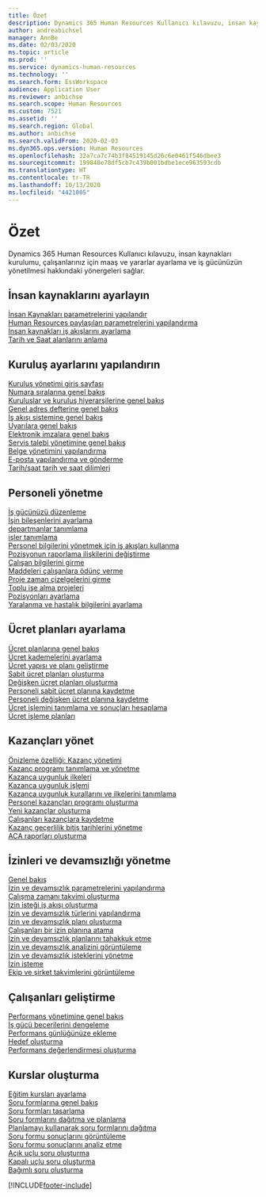 ```yaml
---
title: Özet
description: Dynamics 365 Human Resources Kullanıcı kılavuzu, insan kaynakları kurulumu, çalışanlarınız için maaş ve yararlar ayarlama ve iş gücünüzün yönetilmesi hakkındaki yönergeleri sağlar.
author: andreabichsel
manager: AnnBe
ms.date: 02/03/2020
ms.topic: article
ms.prod: ''
ms.service: dynamics-human-resources
ms.technology: ''
ms.search.form: EssWorkspace
audience: Application User
ms.reviewer: anbichse
ms.search.scope: Human Resources
ms.custom: 7521
ms.assetid: ''
ms.search.region: Global
ms.author: anbichse
ms.search.validFrom: 2020-02-03
ms.dyn365.ops.version: Human Resources
ms.openlocfilehash: 32a7ca7c74b3f84519145d26c6e0461f546dbee3
ms.sourcegitcommit: 199848e78df5cb7c439b001bdbe1ece963593cdb
ms.translationtype: HT
ms.contentlocale: tr-TR
ms.lasthandoff: 10/13/2020
ms.locfileid: "4421005"
---
```

# <a name="overview"></a>Özet

Dynamics 365 Human Resources Kullanıcı kılavuzu, insan kaynakları kurulumu, çalışanlarınız için maaş ve yararlar ayarlama ve iş gücünüzün yönetilmesi hakkındaki yönergeleri sağlar.

## <a name="set-up-human-resources"></a>İnsan kaynaklarını ayarlayın

[İnsan Kaynakları parametrelerini yapılandır](hr-setup-parameters.md)</br>
[Human Resources paylaşılan parametrelerini yapılandırma](hr-setup-shared-parameters.md)</br>
[İnsan kaynakları iş akışlarını ayarlama](hr-setup-workflows.md)</br>
[Tarih ve Saat alanlarını anlama](hr-setup-date-time-fields.md)</br>

## <a name="configure-organization-settings"></a>Kuruluş ayarlarını yapılandırın

[Kuruluş yönetimi giriş sayfası](../fin-ops-core/fin-ops/organization-administration/organization-administration-home-page.md?toc=/dynamics365/human-resources/toc.json)</br>
[Numara sıralarına genel bakış](../fin-ops-core/fin-ops/organization-administration/number-sequence-overview.md?toc=/dynamics365/human-resources/toc.json)</br>
[Kuruluşlar ve kuruluş hiyerarşilerine genel bakış](../fin-ops-core/fin-ops/organization-administration/organizations-organizational-hierarchies.md?toc=/dynamics365/human-resources/toc.json)</br>
[Genel adres defterine genel bakış](../fin-ops-core/fin-ops/organization-administration/overview-global-address-book.md?toc=/dynamics365/human-resources/toc.json)</br>
[İş akışı sistemine genel bakış](../fin-ops-core/fin-ops/organization-administration/overview-workflow-system.md?toc=/dynamics365/human-resources/toc.json)</br>
[Uyarılara genel bakış](../fin-ops-core/fin-ops/get-started/alerts-overview.md?toc=/dynamics365/human-resources/toc.json)</br>
[Elektronik imzalara genel bakış](../fin-ops-core/fin-ops/organization-administration/electronic-signature-overview.md?toc=/dynamics365/human-resources/toc.json)</br>
[Servis talebi yönetimine genel bakış](../fin-ops-core/fin-ops/organization-administration/cases.md?toc=/dynamics365/human-resources/toc.json)</br>
[Belge yönetimini yapılandırma](../fin-ops-core/fin-ops/organization-administration/configure-document-management.md?toc=/dynamics365/human-resources/toc.json)</br>
[E-posta yapılandırma ve gönderme](../fin-ops-core/fin-ops/organization-administration/configure-email.md?toc=/dynamics365/human-resources/toc.json)</br>
[Tarih/saat tarih ve saat dilimleri](../fin-ops-core/fin-ops/organization-administration/date-time-zones.md?toc=/dynamics365/human-resources/toc.json)</br>

## <a name="manage-personnel"></a>Personeli yönetme

[İş gücünüzü düzenleme](hr-personnel-departments-jobs-positions.md)</br>
[İşin bileşenlerini ayarlama](hr-personnel-jobs.md)</br>
[departmanlar tanımlama](hr-personnel-define-departments.md)</br>
[işler tanımlama](hr-personnel-define-jobs.md)</br>
[Personel bilgilerini yönetmek için iş akışları kullanma](hr-workflow-manage-employee-information.md)</br>
[Pozisyonun raporlama ilişkilerini değiştirme](hr-personnel-modify-reporting-relationships-position.md)</br>
[Çalışan bilgilerini girme](hr-personnel-enter-worker-information.md)</br>
[Maddeleri çalışanlara ödünç verme](hr-personnel-loan-item-worker.md)</br>
[Proje zaman çizelgelerini girme](hr-personnel-enter-project-timesheets.md)</br>
[Toplu işe alma projeleri](hr-personnel-mass-hire-projects.md)</br>
[Pozisyonları ayarlama](hr-personnel-set-up-positions.md)</br>
[Yaralanma ve hastalık bilgilerini ayarlama](hr-personnel-set-up-injury-illness-information.md)</br>

## <a name="set-up-compensation-plans"></a>Ücret planları ayarlama

[Ücret planlarına genel bakış](hr-compensation-overview.md)</br>
[Ücret kademelerini ayarlama](hr-compensation-grids.md)</br>
[Ücret yapısı ve planı geliştirme](hr-compensation-structure.md)</br>
[Sabit ücret planları oluşturma](hr-compensation-fixed-plans.md)</br>
[Değişken ücret planları oluşturma](hr-compensation-variable-plans.md)</br>
[Personeli sabit ücret planına kaydetme](hr-compensation-enroll-employees-fixed.md)</br>
[Personeli değişken ücret planına kaydetme](hr-compensation-enroll-employees-variable.md)</br>
[Ücret işlemini tanımlama ve sonuçları hesaplama](hr-compensation-define-process.md)</br>
[Ücret işleme planları](hr-compensation-process.md)</br>

## <a name="manage-benefits"></a>Kazançları yönet

[Önizleme özelliği: Kazanç yönetimi](hr-benefits-management-overview.md)</br>
[Kazanç programı tanımlama ve yönetme](hr-benefits-manage-program.md)</br>
[Kazanca uygunluk ilkeleri](hr-benefits-eligibility-policies.md)</br>
[Kazanca uygunluk işlemi](hr-benefits-eligibility-process.md)</br>
[Kazanca uygunluk kurallarını ve ilkelerini tanımlama](hr-benefits-define-eligibility-rules.md)</br>
[Personel kazançları programı oluşturma](hr-benefits-deliver-employee-benefits-program.md)</br>
[Yeni kazançlar oluşturma](hr-benefits-create.md)</br>
[Çalışanları kazançlara kaydetme](hr-benefits-enroll-workers.md)</br>
[Kazanç geçerlilik bitiş tarihlerini yönetme](hr-benefits-expiration-dates.md)</br>
[ACA raporları oluşturma](hr-benefits-aca-reports.md)</br>

## <a name="manage-leave-and-absence"></a>İzinleri ve devamsızlığı yönetme

[Genel bakış](hr-leave-and-absence-overview.md)</br>
[İzin ve devamsızlık parametrelerini yapılandırma](hr-leave-and-absence-parameters.md)</br>
[Çalışma zamanı takvimi oluşturma](hr-leave-and-absence-working-time-calendar.md)</br>
[İzin isteği iş akışı oluşturma](hr-leave-and-absence-workflow.md)</br>
[İzin ve devamsızlık türlerini yapılandırma](hr-leave-and-absence-types.md)</br>
[İzin ve devamsızlık planı oluşturma](hr-leave-and-absence-plans.md)</br>
[Çalışanları bir izin planına atama](hr-leave-and-absence-enroll.md)</br>
[İzin ve devamsızlık planlarını tahakkuk etme](hr-leave-and-absence-accrue.md)</br>
[İzin ve devamsızlık analizini görüntüleme](hr-leave-and-absence-analytics.md)</br>
[İzin ve devamsızlık isteklerini yönetme](hr-employee-self-service-manage-requests.md)</br>
[İzin isteme](hr-employee-self-service-request-time-off.md)</br>
[Ekip ve şirket takvimlerini görüntüleme](hr-employee-self-service-calendar.md)</br>

## <a name="develop-employees"></a>Çalışanları geliştirme

[Performans yönetimine genel bakış](hr-develop-performance-management-overview.md)</br>
[İş gücü becerilerini dengeleme](hr-develop-skills.md)</br>
[Performans günlüğünüze ekleme](hr-develop-add-performance-journal.md)</br>
[Hedef oluşturma](hr-develop-create-goal.md)</br>
[Performans değerlendirmesi oluşturma](hr-develop-create-performance-review.md)</br>

## <a name="create-courses"></a>Kurslar oluşturma

[Eğitim kursları ayarlama](hr-learning-courses.md)</br>
[Soru formlarına genel bakış](hr-learning-questionnaires.md)</br>
[Soru formları tasarlama](hr-learning-design-questionnaires.md)</br>
[Soru formlarını dağıtma ve planlama](hr-learning-distribute-questionnaires.md)</br>
[Planlamayı kullanarak soru formlarını dağıtma](hr-learning-distribute-questionnaires-scheduling.md)</br>
[Soru formu sonuçlarını görüntüleme](hr-learning-evaluate-questionnaire-results.md)</br>
[Soru formu sonuçlarını analiz etme](hr-learning-analyze-questionnaire-results.md)</br>
[Açık uçlu soru oluşturma](hr-learning-create-open-ended-question.md)</br>
[Kapalı uçlu soru oluşturma](hr-learning-create-closed-ended-question.md)</br>
[Bağımlı soru oluşturma](hr-learning-depending-question.md)</br>





[!INCLUDE[footer-include](../includes/footer-banner.md)]